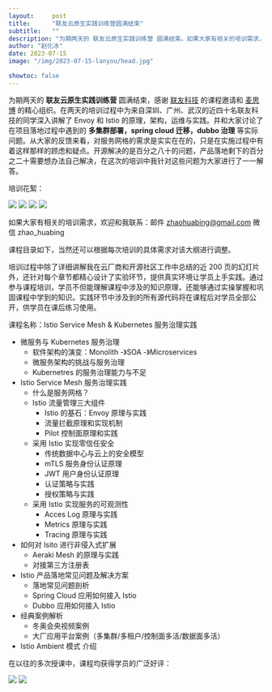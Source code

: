 ```yaml
---
layout:     post
title:      "联友云原生实践训练营圆满结束"
subtitle:   ""
description: "为期两天的 联友云原生实践训练营 圆满结束。如果大家有相关的培训需求，欢迎和我联系，课程的详细介绍参见内文。"
author: "赵化冰"
date: 2023-07-15
image: "/img/2023-07-15-lanyou/head.jpg"

showtoc: false
---
```


为期两天的 **联友云原生实践训练营** 圆满结束，感谢 [联友科技](https://www.szlanyou.com/) 的课程邀请和 [麦思博](https://www.msup.com.cn/) 的精心组织。在两天的培训过程中为来自深圳、广州、武汉的近四十名联友科技的同学深入讲解了 Envoy 和 Istio 的原理，架构，运维与实践。并和大家讨论了在项目落地过程中遇到的 **多集群部署，spring cloud 迁移，dubbo 治理** 等实际问题。从大家的反馈来看，对服务网格的需求是实实在在的，只是在实施过程中有着这样那样的顾虑和疑点。开源解决的是百分之八十的问题，产品落地剩下的百分之二十需要想办法自己解决，在这次的培训中我针对这些问题为大家进行了一一解答。

培训花絮：

![](/img/2023-07-15-lanyou/1.jpg)
![](/img/2023-07-15-lanyou/2.jpg)
![](/img/2023-07-15-lanyou/3.jpg)
![](/img/2023-07-15-lanyou/4.jpg)

如果大家有相关的培训需求，欢迎和我联系：邮件 zhaohuabing@gmail.com  微信 zhao_huabing

课程目录如下，当然还可以根据每次培训的具体需求对该大纲进行调整。

培训过程中除了详细讲解我在云厂商和开源社区工作中总结的近 200 页的幻灯片外，还针对每个章节都精心设计了实验环节，提供真实环境让学员上手实践。通过参与课程培训，学员不但能理解课程中涉及的知识原理，还能够通过实操掌握和巩固课程中学到的知识。实践环节中涉及到的所有源代码将在课程后对学员全部公开，供学员在课后练习使用。

课程名称：Istio Service Mesh & Kubernetes 服务治理实践

* 微服务与 Kubernetes 服务治理
  * 软件架构的演变：Monolith -》SOA -》Microservices
  * 微服务架构的挑战与服务治理
  * Kubernetres 的服务治理能力与不足
* Istio Service Mesh 服务治理实践
  * 什么是服务网格？
  * Istio 流量管理三大组件
    * Istio 的基石：Envoy 原理与实践
    * 流量拦截原理和实现机制
    * Pilot 控制面原理和实践
  * 采用 Istio 实现零信任安全
    * 传统数据中心与云上的安全模型
    * mTLS 服务身份认证原理
    * JWT 用户身份认证原理
    * 认证策略与实践
    * 授权策略与实践
  * 采用 Istio 实现服务的可观测性
    * Acces Log 原理与实践
    * Metrics 原理与实践
    * Tracing 原理与实践
* 如何对 Isito 进行非侵入式扩展
  * Aeraki Mesh 的原理与实践
  * 对接第三方注册表
* Istio 产品落地常见问题及解决方案
  * 落地常见问题剖析
  * Spring Cloud 应用如何接入 Istio
  * Dubbo 应用如何接入 Istio
* 经典案例解析
  * 冬奥会央视频案例
  * 大厂应用平台案例（多集群/多租户/控制面多活/数据面多活）
* Istio Ambient 模式 介绍

在以往的多次授课中，课程均获得学员的广泛好评：

![](/img/2023-07-15-lanyou/feedback1.png)
![](/img/2023-07-15-lanyou/feedback2.png)
